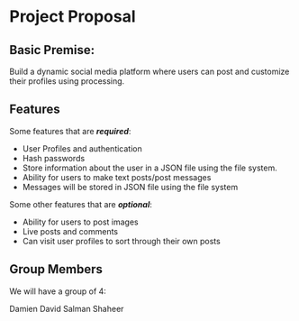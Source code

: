 # Project Proposal 

## Basic Premise:
Build a dynamic social media platform where users can post and customize their profiles using processing.

## Features
Some features that are ***required***:
  * User Profiles and authentication 
  * Hash passwords
  * Store information about the user in a JSON file using the file system.
  * Ability for users to make text posts/post messages
  * Messages will be stored in JSON file using the file system

Some other features that are ***optional***:
  * Ability for users to post images
  * Live posts and comments
  * Can visit user profiles to sort through their own posts

## Group Members 
We will have a group of 4:

Damien
David
Salman
Shaheer

